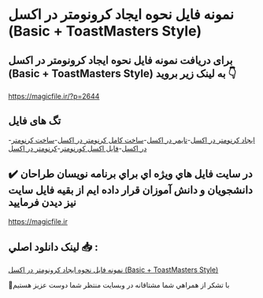 # نمونه فایل نحوه ایجاد کرونومتر در اکسل (Basic + ToastMasters Style)

## برای دریافت نمونه فایل نحوه ایجاد کرونومتر در اکسل (Basic + ToastMasters Style) به لینک زیر بروید 👇

https://magicfile.ir/?p=2644

## تگ های فایل

-[ایجاد کرنومتر در اکسل](https://magicfile.ir/product/%d9%86%d9%85%d9%88%d9%86%d9%87-%d9%81%d8%a7%db%8c%d9%84-%d9%86%d8%ad%d9%88%d9%87-%d8%a7%db%8c%d8%ac%d8%a7%d8%af-%da%a9%d8%b1%d9%88%d9%86%d9%88%d9%85%d8%aa%d8%b1-%d8%af%d8%b1-%d8%a7%da%a9%d8%b3%d9%84/)-[تایمر در اکسل](https://magicfile.ir/product/%d9%86%d9%85%d9%88%d9%86%d9%87-%d9%81%d8%a7%db%8c%d9%84-%d9%86%d8%ad%d9%88%d9%87-%d8%a7%db%8c%d8%ac%d8%a7%d8%af-%da%a9%d8%b1%d9%88%d9%86%d9%88%d9%85%d8%aa%d8%b1-%d8%af%d8%b1-%d8%a7%da%a9%d8%b3%d9%84/)-[ساخت کامل کرنومتر در اکسل](https://magicfile.ir/product/%d9%86%d9%85%d9%88%d9%86%d9%87-%d9%81%d8%a7%db%8c%d9%84-%d9%86%d8%ad%d9%88%d9%87-%d8%a7%db%8c%d8%ac%d8%a7%d8%af-%da%a9%d8%b1%d9%88%d9%86%d9%88%d9%85%d8%aa%d8%b1-%d8%af%d8%b1-%d8%a7%da%a9%d8%b3%d9%84/)-[ساخت کرنومتر در اکسل](https://magicfile.ir/product/%d9%86%d9%85%d9%88%d9%86%d9%87-%d9%81%d8%a7%db%8c%d9%84-%d9%86%d8%ad%d9%88%d9%87-%d8%a7%db%8c%d8%ac%d8%a7%d8%af-%da%a9%d8%b1%d9%88%d9%86%d9%88%d9%85%d8%aa%d8%b1-%d8%af%d8%b1-%d8%a7%da%a9%d8%b3%d9%84/)-[فایل اکسل کورنومتر](https://magicfile.ir/product/%d9%86%d9%85%d9%88%d9%86%d9%87-%d9%81%d8%a7%db%8c%d9%84-%d9%86%d8%ad%d9%88%d9%87-%d8%a7%db%8c%d8%ac%d8%a7%d8%af-%da%a9%d8%b1%d9%88%d9%86%d9%88%d9%85%d8%aa%d8%b1-%d8%af%d8%b1-%d8%a7%da%a9%d8%b3%d9%84/)-[کرنومتر در اکسل](https://magicfile.ir/product/%d9%86%d9%85%d9%88%d9%86%d9%87-%d9%81%d8%a7%db%8c%d9%84-%d9%86%d8%ad%d9%88%d9%87-%d8%a7%db%8c%d8%ac%d8%a7%d8%af-%da%a9%d8%b1%d9%88%d9%86%d9%88%d9%85%d8%aa%d8%b1-%d8%af%d8%b1-%d8%a7%da%a9%d8%b3%d9%84/)

## ✔️ در سايت فايل هاي ويژه اي براي برنامه نويسان طراحان دانشجويان و دانش آموزان قرار داده ايم از بقيه فايل سايت نيز ديدن فرماييد

https://magicfile.ir


## لينک دانلود اصلي 📥 :

[نمونه فایل نحوه ایجاد کرونومتر در اکسل (Basic + ToastMasters Style)](https://magicfile.ir/product/%d9%86%d9%85%d9%88%d9%86%d9%87-%d9%81%d8%a7%db%8c%d9%84-%d9%86%d8%ad%d9%88%d9%87-%d8%a7%db%8c%d8%ac%d8%a7%d8%af-%da%a9%d8%b1%d9%88%d9%86%d9%88%d9%85%d8%aa%d8%b1-%d8%af%d8%b1-%d8%a7%da%a9%d8%b3%d9%84/) 


🙏با تشکر از همراهي شما مشتاقانه در وبسایت منتظر شما دوست عزیز هستیم

